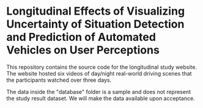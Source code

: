 # Longitudinal Effects of Visualizing Uncertainty of Situation Detection and Prediction of Automated Vehicles on User Perceptions

This repository contains the source code for the longitudinal study website.
The website hosted six videos of day/night real-world driving scenes that the participants watched over three days.

The data inside the "database" folder is a sample and does not represent the study result dataset.
We will make the data available upon acceptance.
